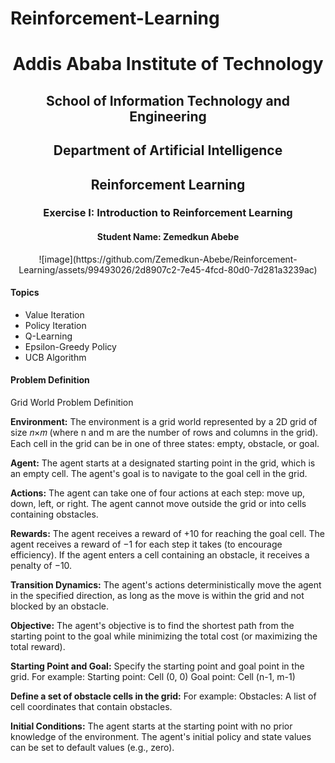 # Reinforcement-Learning
<center><h1>Addis Ababa Institute of Technology</h1>
<h2>School of Information Technology and Engineering</h2>
<h2>Department of Artificial Intelligence</h2>

<h2>Reinforcement Learning</h2>

<h3>Exercise I: Introduction to Reinforcement Learning</h3>
<h4>Student Name: Zemedkun Abebe</h4>
![image](https://github.com/Zemedkun-Abebe/Reinforcement-Learning/assets/99493026/2d8907c2-7e45-4fcd-80d0-7d281a3239ac)
</center>


<h4>Topics</h4> 
<ul>
  <li>Value Iteration</li>
  <li>Policy Iteration</li>
  <li>Q-Learning</li>
  <li>Epsilon-Greedy Policy</li>
  <li>UCB Algorithm</li>
</ul>

<h4>Problem Definition</h4>
<p>Grid World Problem Definition</p>
<p><strong>Environment:</strong> The environment is a grid world represented by a 2D grid of size 𝑛×𝑚 (where n and m are the number of rows and columns in the grid). Each cell in the grid can be in one of three states: empty, obstacle, or goal.</p>
<p><strong>Agent:</strong> The agent starts at a designated starting point in the grid, which is an empty cell. The agent's goal is to navigate to the goal cell in the grid.</p>
<p><strong>Actions:</strong> The agent can take one of four actions at each step: move up, down, left, or right. The agent cannot move outside the grid or into cells containing obstacles.</p>
<p><strong>Rewards:</strong> The agent receives a reward of +10 for reaching the goal cell. The agent receives a reward of −1 for each step it takes (to encourage efficiency). If the agent enters a cell containing an obstacle, it receives a penalty of −10.</p>
<p><strong>Transition Dynamics:</strong> The agent's actions deterministically move the agent in the specified direction, as long as the move is within the grid and not blocked by an obstacle.</p>
<p><strong>Objective:</strong> The agent's objective is to find the shortest path from the starting point to the goal while minimizing the total cost (or maximizing the total reward).</p>
<p><strong>Starting Point and Goal:</strong> Specify the starting point and goal point in the grid. For example: Starting point: Cell (0, 0) Goal point: Cell (n-1, m-1)</p>
<p><strong>Define a set of obstacle cells in the grid:</strong> For example: Obstacles: A list of cell coordinates that contain obstacles.</p>
<p><strong>Initial Conditions:</strong> The agent starts at the starting point with no prior knowledge of the environment. The agent's initial policy and state values can be set to default values (e.g., zero).</p> 
</html>
